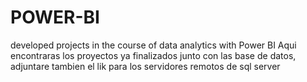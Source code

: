 # POWER-BI
developed projects in the course of data analytics with Power BI
Aqui encontraras los proyectos ya finalizados junto con las base de datos, adjuntare tambien el lik  para los servidores remotos de sql server 
